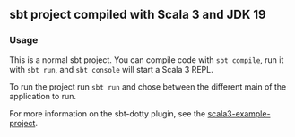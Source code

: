 ## sbt project compiled with Scala 3 and JDK 19

### Usage

This is a normal sbt project. You can compile code with `sbt compile`, run it with `sbt run`, and `sbt console` will start a Scala 3 REPL.

To run the project run `sbt run` and chose between the different main of the application to run.

For more information on the sbt-dotty plugin, see the
[scala3-example-project](https://github.com/scala/scala3-example-project/blob/main/README.md).
